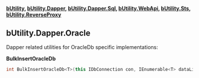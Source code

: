 #### [bUtility](../README.md), [bUtility.Dapper](butility.dapper.md), [bUtility.Dapper.Sql](butility.dapper.sql.md), [bUtility.WebApi](butility.WebApi.md), [bUtility.Sts](butility.sts.md), [bUtility.ReverseProxy](butility.ReverseProxy.md)

## bUtility.Dapper.Oracle
Dapper related utilities for OracleDb specific implementations:


**BulkInsertOracleDb**
```c#
int BulkInsertOracleDb<T>(this IDbConnection con, IEnumerable<T> dataList)
